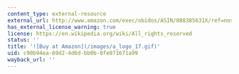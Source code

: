 ```yaml
---
content_type: external-resource
external_url: http://www.amazon.com/exec/obidos/ASIN/088385631X/ref=nosim/mitopencourse-20
has_external_license_warning: true
license: https://en.wikipedia.org/wiki/All_rights_reserved
status: ''
title: '![Buy at Amazon](/images/a_logo_17.gif)'
uid: c90b94ea-69d2-4d6d-bb0b-8fe071671a99
wayback_url: ''
---
```

